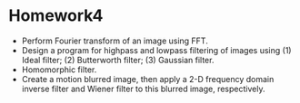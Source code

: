 # Homework4
 - Perform Fourier transform of an image using FFT.
 - Design a program for highpass and lowpass filtering of images using (1) Ideal filter; (2) Butterworth filter; (3) Gaussian filter.
 - Homomorphic filter.
 - Create a motion blurred image, then apply a 2-D frequency domain inverse filter and Wiener filter to this blurred image, respectively.
